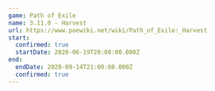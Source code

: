 ```yaml
---
game: Path of Exile
name: 3.11.0 - Harvest
url: https://www.poewiki.net/wiki/Path_of_Exile:_Harvest
start:
  confirmed: true
  startDate: 2020-06-19T20:00:00.000Z
end:
  endDate: 2020-09-14T21:00:00.000Z
  confirmed: true
---
```

